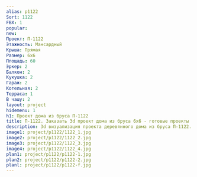 ```yaml
---
alias: p1122
Sort: 1122
FBX: 1
popular: 
new: 
Проект: П-1122
Этажность: Мансардный
Крыша: Прямая
Размер: 6х6
Площадь: 60
Эркер: 2
Балкон: 2
Кукушка: 2
Гараж: 2
Котельная: 2
Терраса: 1
В чашу: 2
layout: project
hidemenu: 1
h1: Проект дома из бруса П-1122
title: П-1122. Заказать 3d проект дома из бруса 6х6 - готовые проекты
description: 3d визуализация проекта деревянного дома из бруса П-1122. Площадь 60 м2, размер 6х6. Вы можете внести любые изменения в проект.
image1: project/p1122/1122_1.jpg
image2: project/p1122/1122_2.jpg
image3: project/p1122/1122_3.jpg
image4: project/p1122/1122_4.jpg
plan1: project/p1122/p1122-1.jpg
plan2: project/p1122/p1122-2.jpg
planl: project/p1122/p1122-f.jpg
---
```

